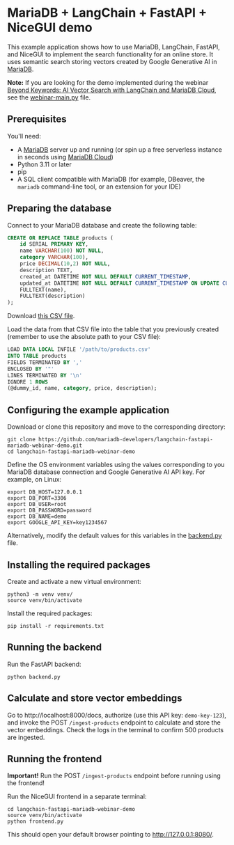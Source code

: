 # MariaDB + LangChain + FastAPI + NiceGUI demo

This example application shows how to use MariaDB, LangChain, FastAPI, and NiceGUI to implement the
search functionality for an online store. It uses semantic search storing vectors created by
Google Generative AI in [MariaDB](https://mariadb.com/).

**Note:** If you are looking for the demo implemented during the webinar [Beyond Keywords: AI Vector Search with LangChain and MariaDB Cloud](https://go.mariadb.com/25Q3-WBN-GLBL-OSSG-2025-09-24-AIVectorsearch_Registration-LP.html), see the [webinar-main.py](webinar-main.py) file.

## Prerequisites

You'll need:

- A [MariaDB](https://mariadb.com/downloads/) server up and running (or spin up a free serverless instance in seconds using [MariaDB Cloud](https://mariadb.com/products/cloud/))
- Python 3.11 or later
- pip
- A SQL client compatible with MariaDB (for example, DBeaver, the `mariadb` command-line tool, or an extension for your IDE)

## Preparing the database

Connect to your MariaDB database and create the following table:

```sql
CREATE OR REPLACE TABLE products (
    id SERIAL PRIMARY KEY,
    name VARCHAR(100) NOT NULL,
    category VARCHAR(100),
    price DECIMAL(10,2) NOT NULL,
    description TEXT,
    created_at DATETIME NOT NULL DEFAULT CURRENT_TIMESTAMP,
    updated_at DATETIME NOT NULL DEFAULT CURRENT_TIMESTAMP ON UPDATE CURRENT_TIMESTAMP,
    FULLTEXT(name),
    FULLTEXT(description)
);
```

Download [this CSV file](https://raw.githubusercontent.com/mariadb-developers/vector-search-workshop/refs/heads/main/products.csv).

Load the data from that CSV file into the table that you previously created (remember to use the absolute path to your CSV file):

```sql
LOAD DATA LOCAL INFILE '/path/to/products.csv'
INTO TABLE products
FIELDS TERMINATED BY ','
ENCLOSED BY '"'
LINES TERMINATED BY '\n'
IGNORE 1 ROWS
(@dummy_id, name, category, price, description);
```

## Configuring the example application

Download or clone this repository and move to the corresponding directory:

```shell
git clone https://github.com/mariadb-developers/langchain-fastapi-mariadb-webinar-demo.git
cd langchain-fastapi-mariadb-webinar-demo
```

Define the OS environment variables using the values corresponding to you MariaDB database connection and Google Generative AI API key. For example, on Linux:

```
export DB_HOST=127.0.0.1
export DB_PORT=3306
export DB_USER=root
export DB_PASSWORD=password
export DB_NAME=demo
export GOOGLE_API_KEY=key1234567
```

Alternatively, modify the default values for this variables in the [backend.py](backend.py) file.

## Installing the required packages

Create and activate a new virtual environment:

```shell
python3 -m venv venv/
source venv/bin/activate
```

Install the required packages:

```shell
pip install -r requirements.txt
```

## Running the backend

Run the FastAPI backend:

```shell
python backend.py
```

## Calculate and store vector embeddings

Go to http://localhost:8000/docs, authorize (use this API key: `demo-key-123`), and invoke the POST `/ingest-products` endpoint
to calculate and store the vector embeddings. Check the logs in the terminal to confirm 500 products are ingested.

## Running the frontend

**Important!** Run the POST `/ingest-products` endpoint before running using the frontend!

Run the NiceGUI frontend in a separate terminal:

```shell
cd langchain-fastapi-mariadb-webinar-demo
source venv/bin/activate
python frontend.py
```

This should open your default browser pointing to http://127.0.0.1:8080/.
